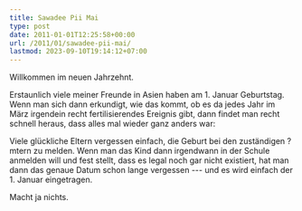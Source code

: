 ```yaml
---
title: Sawadee Pii Mai
type: post
date: 2011-01-01T12:25:58+00:00
url: /2011/01/sawadee-pii-mai/
lastmod: 2023-09-10T19:14:12+07:00
---
```

Willkommen im neuen Jahrzehnt.

Erstaunlich viele meiner Freunde in Asien haben am 1. Januar Geburtstag. Wenn man sich dann erkundigt, wie das kommt, ob es da jedes Jahr im März irgendein recht fertilisierendes Ereignis gibt, dann findet man recht schnell heraus, dass alles mal wieder ganz anders war:

Viele glückliche Eltern vergessen einfach, die Geburt bei den zuständigen ?mtern zu melden. Wenn man das Kind dann irgendwann in der Schule anmelden will und fest stellt, dass es legal noch gar nicht existiert, hat man dann das genaue Datum schon lange vergessen --- und es wird einfach der 1. Januar eingetragen.

Macht ja nichts.
